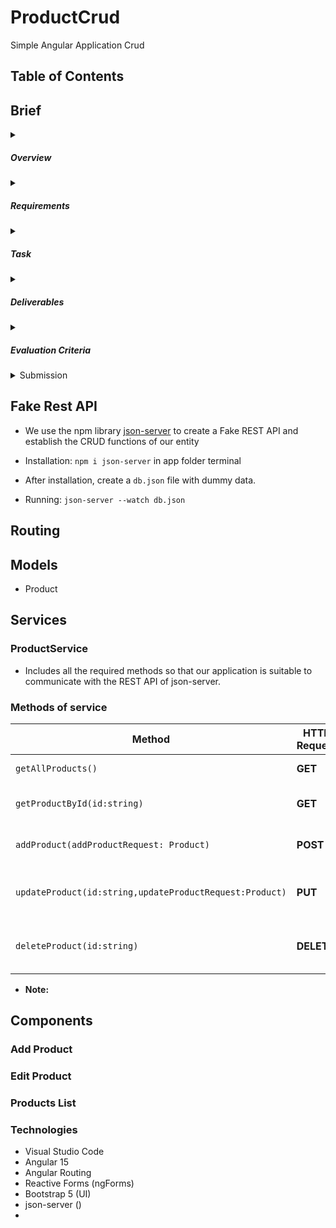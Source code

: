 # ProductCrud
Simple Angular Application Crud 

## Table of Contents

## Brief

<details><summary><h5>Overview</h5></summary>
<p>In this assignment, you will be creating a simple CRUD (Create, Read, Update, Delete) application
using Angular 14 and implement a dummy RESTful API. The application should allow users to
perform CRUD operations on a simple resource, such as a list of entities. Each entity should have the
following attributes: "name" and "type". The application should communicate with the RESTful API
to retrieve and update data.</p>
</details>
<details><summary><h5>Requirements</h5></summary>

<p>
<ul>
    <li>Angular 14+</li>
    <li>TypeScript</li>
    <li>HTML/CSS</li>
    <li>RESTful API</li>
    <li>JSON-Server</li>
</ul> </p>
</details>
<details><summary><h5>Task</h5></summary>
<p></p>
</details>
<details><summary><h5>Deliverables</h5></summary>
<p>
<ul>
<li>The source code of the application</li>
<li>The configuration files for the dummy RESTful API</li>
</ul>
</p>
</details>
<details><summary><h5>Evaluation Criteria</h5></summary>
<p>
<ul>
<li>Adherence to the requirements</li>
<li>Code quality</li>
<li>Proper usage of Angular 14</li>
<li>Proper usage of TypeScript</li>
<li>Proper usage of HTML/CSS</li>
<li>Proper usage of RESTful API</li>
<li>Proper usage of Reactive Form</li>
<li>basic validation</li>

</ul>
</p>
</details>
<details><summary>Submission</summary>
<p></p>
</details>

## Fake Rest API

- We use the npm library [json-server](https://www.npmjs.com/package/@types/json-server) to create a Fake REST API and establish the CRUD functions of our entity

- Installation: `npm i json-server` in app folder terminal
- After installation, create a `db.json` file with dummy data.
- Running: `json-server --watch db.json`

## Routing



## Models

- Product

## Services

### ProductService

- Includes all the required methods so that our application is suitable to communicate with the REST API of json-server.

### Methods of service
| Method | HTTP Request |  Description |
| --- | --- |  --- |
| `getAllProducts()` | **GET** | Returns the list of all products
| `getProductById(id:string)` | **GET**  | Returns the specific product with the specific id
| `addProduct(addProductRequest: Product)` | **POST** | Adds new product with new data {addProductRequest}
| `updateProduct(id:string,updateProductRequest:Product)` | **PUT**  | Updates the product with the specific id with the new data {updateProductRequest}
| `deleteProduct(id:string)` | **DELETE**  | Delete the specific product with the specific id from our database

- **Note:** 





## Components

### Add Product 

### Edit Product
### Products List

### Technologies 

- Visual Studio Code
- Angular 15
- Angular Routing
- Reactive Forms (ngForms)
- Bootstrap 5 (UI)
- json-server ()
- 
